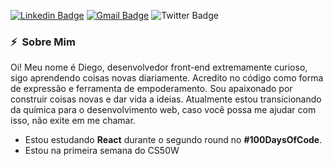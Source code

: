 [![Linkedin Badge](https://img.shields.io/badge/-DiegoPaula-blue?style=plastic&logo=Linkedin&logoColor=white&link=https://www.linkedin.com/in/diego-nicolas-santos-de-paula-771718141/)](https://www.linkedin.com/in/diego-nicolas-santos-de-paula-771718141/)
[![Gmail Badge](https://img.shields.io/badge/-odiegopaula@gmail.com-006bed?style=plastic&logo=Gmail&logoColor=white&link=mailto:odiegopaula@gmail.com)](mailto:odiegopaula@gmail.com)
![Twitter Badge](https://img.shields.io/twitter/follow/DiegoPa49269521?label=DiegoPaula&style=social)
<h3> ⚡ &nbsp;Sobre Mim </h3>
<p>
   Oi! Meu nome é Diego, desenvolvedor front-end extremamente curioso, sigo aprendendo coisas novas diariamente. Acredito no código como forma de expressão e ferramenta de empoderamento. Sou apaixonado por construir coisas novas e dar vida a ideias.
 Atualmente estou transicionando da química para o desenvolvimento web, caso você possa me ajudar com isso, não exite em me chamar.
</p>
  

- Estou estudando **React** durante o segundo round no **#100DaysOfCode**.
- Estou na primeira semana do CS50W

